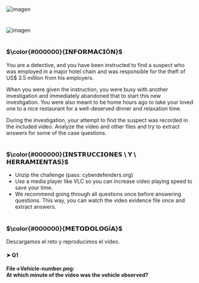 ![imagen](https://user-images.githubusercontent.com/126393691/222698635-75a82804-3411-400d-8999-a85534e62619.png)

#

![imagen](https://user-images.githubusercontent.com/126393691/222699349-309f9750-121d-4a79-9c5f-04df8235cf0a.png)

#

### $\color{#000000}{𝗜𝗡𝗙𝗢𝗥𝗠𝗔𝗖𝗜Ó𝗡}$
You are a detective, and you have been instructed to find a suspect who was employed in a major hotel chain and was responsible for the theft of US$ 3.5 million from his employers.

When you were given the instruction, you were busy with another investigation and immediately abandoned that to start this new investigation. You were also meant to be home hours ago to take your loved one to a nice restaurant for a well-deserved dinner and relaxation time.

During the investigation, your attempt to find the suspect was recorded in the included video. Analyze the video and other files and try to extract answers for some of the case questions.

#

### $\color{#000000}{𝗜𝗡𝗦𝗧𝗥𝗨𝗖𝗖𝗜𝗢𝗡𝗘𝗦 \ 𝗬 \ 𝗛𝗘𝗥𝗥𝗔𝗠𝗜𝗘𝗡𝗧𝗔𝗦}$
- Unzip the challenge (pass: cyberdefenders.org)
- Use a media player like VLC so you can increase video playing speed to save your time.
- We recommend going through all questions once before answering questions. This way, you can watch the video evidence file once and extract answers.

#

### $\color{#000000}{𝗠𝗘𝗧𝗢𝗗𝗢𝗟𝗢𝗚Í𝗔}$
Descargamos el reto y reproducimos el video.

#### ➤ Q1
**File->Vehicle-number.png:<br>
At which minute of the video was the vehicle observed?**


